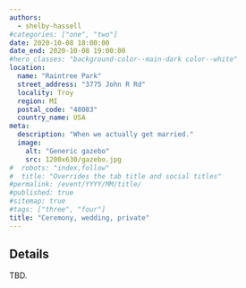 ```yaml
---
authors:
  - shelby-hassell
#categories: ["one", "two"]
date: 2020-10-08 18:00:00
date_end: 2020-10-08 19:00:00
#hero_classes: "background-color--main-dark color--white"
location:
  name: "Raintree Park"
  street_address: "3775 John R Rd"
  locality: Troy
  region: MI
  postal_code: "48083"
  country_name: USA
meta:
  description: "When we actually get married."
  image:
    alt: "Generic gazebo"
    src: 1200x630/gazebo.jpg
#  robots: "index,follow"
#  title: "Overrides the tab title and social titles"
#permalink: /event/YYYY/MM/title/
#published: true
#sitemap: true
#tags: ["three", "four"]
title: "Ceremony, wedding, private"
---
```


## Details

TBD.
